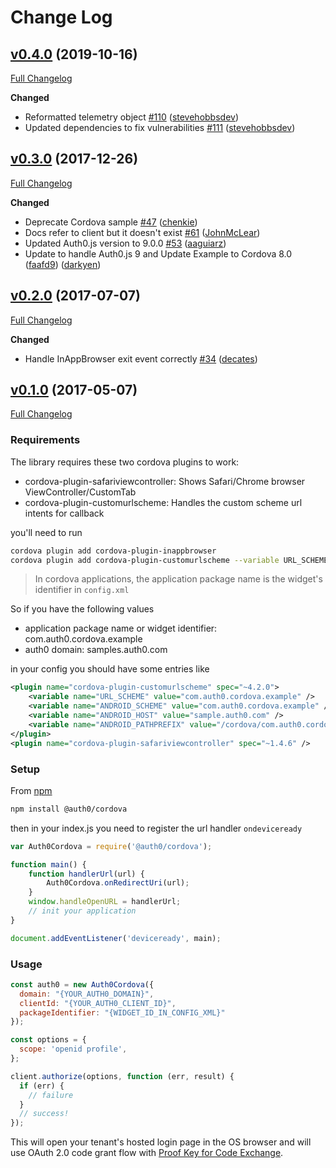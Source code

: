 # Change Log

## [v0.4.0](https://github.com/auth0/auth0-cordova/tree/v0.4.0) (2019-10-16)
[Full Changelog](https://github.com/auth0/auth0-cordova/compare/v0.3.0...v0.4.0)

**Changed**
- Reformatted telemetry object [\#110](https://github.com/auth0/auth0-cordova/pull/110) ([stevehobbsdev](https://github.com/stevehobbsdev))
- Updated dependencies to fix vulnerabilities [\#111](https://github.com/auth0/auth0-cordova/pull/111) ([stevehobbsdev](https://github.com/stevehobbsdev))

## [v0.3.0](https://github.com/auth0/auth0-cordova/tree/v0.4.0) (2017-12-26)
[Full Changelog](https://github.com/auth0/auth0-cordova/compare/v0.2.0...v0.3.0)

**Changed**
- Deprecate Cordova sample [\#47](https://github.com/auth0/auth0-cordova/pull/47) ([chenkie](https://github.com/chenkie))
-  Docs refer to client but it doesn't exist [\#61](https://github.com/auth0/auth0-cordova/pull/47) ([JohnMcLear](https://github.com/JohnMcLear))
- Updated Auth0.js version to 9.0.0 [\#53](https://github.com/auth0/auth0-cordova/pull/53) ([aaguiarz](https://github.com/aaguiarz))
- Update to handle Auth0.js 9 and Update Example to Cordova 8.0 ([faafd9](https://github.com/auth0/auth0-cordova/commit/faafd9644f06853b55df516cbd2915b1a1eeead5)) ([darkyen](https://github.com/darkyen))

## [v0.2.0](https://github.com/auth0/auth0-cordova/tree/v0.2.0) (2017-07-07)
[Full Changelog](https://github.com/auth0/auth0-cordova/compare/v0.1.0...v0.2.0)

**Changed**
- Handle InAppBrowser exit event correctly [\#34](https://github.com/auth0/auth0-cordova/pull/34) ([decates](https://github.com/decates))

## [v0.1.0](https://github.com/auth0/auth0-cordova/tree/v0.1.0) (2017-05-07)
[Full Changelog](https://github.com/auth0/auth0-cordova/tree/v0.1.0)

### Requirements

The library requires these two cordova plugins to work:

- cordova-plugin-safariviewcontroller: Shows Safari/Chrome browser ViewController/CustomTab
- cordova-plugin-customurlscheme: Handles the custom scheme url intents for callback

you'll need to run

```bash
cordova plugin add cordova-plugin-inappbrowser
cordova plugin add cordova-plugin-customurlscheme --variable URL_SCHEME={application package name} --variable ANDROID_SCHEME={application package name} --variable ANDROID_HOST={auth0 domain} --variable ANDROID_PATHPREFIX=/cordova/{application package name}/callback
```

> In cordova applications, the application package name is the widget's identifier in `config.xml`

So if you have the following values

* application package name or widget identifier: com.auth0.cordova.example
* auth0 domain: samples.auth0.com

in your config you should have some entries like

```xml
<plugin name="cordova-plugin-customurlscheme" spec="~4.2.0">
    <variable name="URL_SCHEME" value="com.auth0.cordova.example" />
    <variable name="ANDROID_SCHEME" value="com.auth0.cordova.example" />
    <variable name="ANDROID_HOST" value="sample.auth0.com" />
    <variable name="ANDROID_PATHPREFIX" value="/cordova/com.auth0.cordova.example/callback" />
</plugin>
<plugin name="cordova-plugin-safariviewcontroller" spec="~1.4.6" />
```

### Setup

From [npm](https://npmjs.org)

```sh
npm install @auth0/cordova
```

then in your index.js you need to register the url handler `ondeviceready`

```js
var Auth0Cordova = require('@auth0/cordova');

function main() {
    function handlerUrl(url) {
        Auth0Cordova.onRedirectUri(url);
    }
    window.handleOpenURL = handlerUrl;
    // init your application
}

document.addEventListener('deviceready', main);
```

### Usage

```js
const auth0 = new Auth0Cordova({
  domain: "{YOUR_AUTH0_DOMAIN}",
  clientId: "{YOUR_AUTH0_CLIENT_ID}",
  packageIdentifier: "{WIDGET_ID_IN_CONFIG_XML}"
});

const options = {
  scope: 'openid profile',
};

client.authorize(options, function (err, result) {
  if (err) {
    // failure
  }
  // success!
});
```

This will open your tenant's hosted login page in the OS browser and will use OAuth 2.0 code grant flow with [Proof Key for Code Exchange](https://tools.ietf.org/html/rfc7636).
